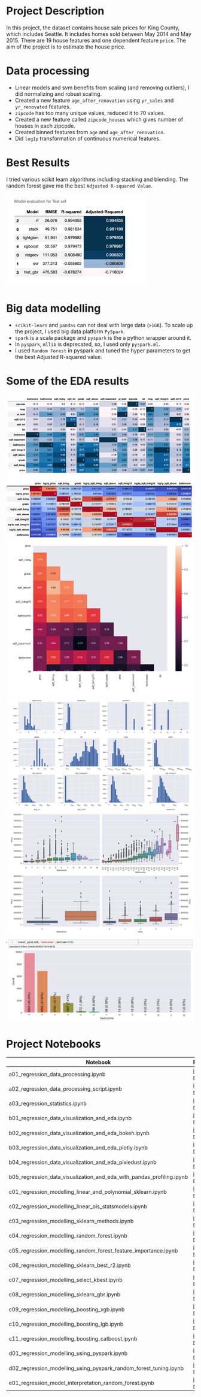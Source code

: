 # Project Description
In this project, the dataset contains house sale prices for King County, which includes Seattle. It includes homes sold between May 2014 and May 2015. There are 19 house features and one dependent feature `price`. The aim of the project is to estimate the house price.

# Data processing
- Linear models and svm benefits from scaling (and removing outliers), I did normalizing and robust scaling.
- Created a new feature `age_after_renovation` using `yr_sales` and `yr_renovated` features.
- `zipcode` has too many unique values, reduced it to 70 values.
- Created a new feature called `zipcode_houses` which gives number of houses in each zipcode.
- Created binned features from `age` and `age_after_renovation`.
- Did `log1p` transformation of continuous numerical features.

# Best Results
I tried various scikit learn algorithms including stacking and blending. The random forest gave me the best `Adjusted R-squared Value`.

![](images/stacking_blending.png)

# Big data modelling
- `scikit-learn` and `pandas` can not deal with large data (`>1GB`). To scale up the project, I used big data platform `PySpark`.
- `spark` is a scala package and `pyspark` is the a python wrapper around it.
- In `pyspark`, `mllib` is deprecated, so, I used only `pyspark.ml`.
- I used `Random Forest` in pyspark and tuned the hyper parameters to get the best Adjusted R-squared value.

 # Some of the EDA results
![](images/correlation_matrix.png)
![](images/correlation_matrix2.png)
![](images/sns_heatmap.png)
![](images/some_histograms.png)
![](images/bedroom_bathrooms_waterfron_view.png)
![](images/bedroom_counts.png)


# Project Notebooks
|  Notebook | Rendered   | Description  |  Author |
|---|---|---|---|
| a01_regression_data_processing.ipynb  | [ipynb](https://github.com/bhishanpdl/Project_House_Price_Prediction/blob/master/notebooks/a01_regression_data_processing.ipynb), [rendered](https://nbviewer.jupyter.org/github/bhishanpdl/Project_House_Price_Prediction/blob/master/notebooks/a01_regression_data_processing.ipynb)  |   | [Bhishan Poudel](https://bhishanpdl.github.io/)  |
| a02_regression_data_processing_script.ipynb  | [ipynb](https://github.com/bhishanpdl/Project_House_Price_Prediction/blob/master/notebooks/a02_regression_data_processing_script.ipynb), [rendered](https://nbviewer.jupyter.org/github/bhishanpdl/Project_House_Price_Prediction/blob/master/notebooks/a02_regression_data_processing_script.ipynb)  |   | [Bhishan Poudel](https://bhishanpdl.github.io/)  |
| a03_regression_statistics.ipynb  | [ipynb](https://github.com/bhishanpdl/Project_House_Price_Prediction/blob/master/notebooks/a03_regression_statistics.ipynb), [rendered](https://nbviewer.jupyter.org/github/bhishanpdl/Project_House_Price_Prediction/blob/master/notebooks/a03_regression_statistics.ipynb)  |   | [Bhishan Poudel](https://bhishanpdl.github.io/)  |
| b01_regression_data_visualization_and_eda.ipynb  | [ipynb](https://github.com/bhishanpdl/Project_House_Price_Prediction/blob/master/notebooks/b01_regression_data_visualization_and_eda.ipynb), [rendered](https://nbviewer.jupyter.org/github/bhishanpdl/Project_House_Price_Prediction/blob/master/notebooks/b01_regression_data_visualization_and_eda.ipynb)  |   | [Bhishan Poudel](https://bhishanpdl.github.io/)  |
| b02_regression_data_visualization_and_eda_bokeh.ipynb  | [ipynb](https://github.com/bhishanpdl/Project_House_Price_Prediction/blob/master/notebooks/b02_regression_data_visualization_and_eda_bokeh.ipynb), [rendered](https://nbviewer.jupyter.org/github/bhishanpdl/Project_House_Price_Prediction/blob/master/notebooks/b02_regression_data_visualization_and_eda_bokeh.ipynb)  |   | [Bhishan Poudel](https://bhishanpdl.github.io/)  |
| b03_regression_data_visualization_and_eda_plotly.ipynb  | [ipynb](https://github.com/bhishanpdl/Project_House_Price_Prediction/blob/master/notebooks/b03_regression_data_visualization_and_eda_plotly.ipynb), [rendered](https://nbviewer.jupyter.org/github/bhishanpdl/Project_House_Price_Prediction/blob/master/notebooks/b03_regression_data_visualization_and_eda_plotly.ipynb)  |   | [Bhishan Poudel](https://bhishanpdl.github.io/)  |
| b04_regression_data_visualization_and_eda_pixiedust.ipynb  | [ipynb](https://github.com/bhishanpdl/Project_House_Price_Prediction/blob/master/notebooks/b04_regression_data_visualization_and_eda_pixiedust.ipynb), [rendered](https://nbviewer.jupyter.org/github/bhishanpdl/Project_House_Price_Prediction/blob/master/notebooks/b04_regression_data_visualization_and_eda_pixiedust.ipynb)  |   | [Bhishan Poudel](https://bhishanpdl.github.io/)  |
| b05_regression_data_visualization_and_eda_with_pandas_profiling.ipynb  | [ipynb](https://github.com/bhishanpdl/Project_House_Price_Prediction/blob/master/notebooks/b05_regression_data_visualization_and_eda_with_pandas_profiling.ipynb), [rendered](https://nbviewer.jupyter.org/github/bhishanpdl/Project_House_Price_Prediction/blob/master/notebooks/b05_regression_data_visualization_and_eda_with_pandas_profiling.ipynb)  |   | [Bhishan Poudel](https://bhishanpdl.github.io/)  |
| c01_regression_modelling_linear_and_polynomial_sklearn.ipynb  | [ipynb](https://github.com/bhishanpdl/Project_House_Price_Prediction/blob/master/notebooks/c01_regression_modelling_linear_and_polynomial_sklearn.ipynb), [rendered](https://nbviewer.jupyter.org/github/bhishanpdl/Project_House_Price_Prediction/blob/master/notebooks/c01_regression_modelling_linear_and_polynomial_sklearn.ipynb)  |   | [Bhishan Poudel](https://bhishanpdl.github.io/)  |
| c02_regression_modelling_linear_ols_statsmodels.ipynb  | [ipynb](https://github.com/bhishanpdl/Project_House_Price_Prediction/blob/master/notebooks/c02_regression_modelling_linear_ols_statsmodels.ipynb), [rendered](https://nbviewer.jupyter.org/github/bhishanpdl/Project_House_Price_Prediction/blob/master/notebooks/c02_regression_modelling_linear_ols_statsmodels.ipynb)  |   | [Bhishan Poudel](https://bhishanpdl.github.io/)  |
| c03_regression_modelling_sklearn_methods.ipynb  | [ipynb](https://github.com/bhishanpdl/Project_House_Price_Prediction/blob/master/notebooks/c03_regression_modelling_sklearn_methods.ipynb), [rendered](https://nbviewer.jupyter.org/github/bhishanpdl/Project_House_Price_Prediction/blob/master/notebooks/c03_regression_modelling_sklearn_methods.ipynb)  |   | [Bhishan Poudel](https://bhishanpdl.github.io/)  |
| c04_regression_modelling_random_forest.ipynb  | [ipynb](https://github.com/bhishanpdl/Project_House_Price_Prediction/blob/master/notebooks/c04_regression_modelling_random_forest.ipynb), [rendered](https://nbviewer.jupyter.org/github/bhishanpdl/Project_House_Price_Prediction/blob/master/notebooks/c04_regression_modelling_random_forest.ipynb)  |   | [Bhishan Poudel](https://bhishanpdl.github.io/)  |
| c05_regression_modelling_random_forest_feature_importance.ipynb  | [ipynb](https://github.com/bhishanpdl/Project_House_Price_Prediction/blob/master/notebooks/c05_regression_modelling_random_forest_feature_importance.ipynb), [rendered](https://nbviewer.jupyter.org/github/bhishanpdl/Project_House_Price_Prediction/blob/master/notebooks/c05_regression_modelling_random_forest_feature_importance.ipynb)  |   | [Bhishan Poudel](https://bhishanpdl.github.io/)  |
| c06_regression_modelling_sklearn_best_r2.ipynb  | [ipynb](https://github.com/bhishanpdl/Project_House_Price_Prediction/blob/master/notebooks/c06_regression_modelling_sklearn_best_r2.ipynb), [rendered](https://nbviewer.jupyter.org/github/bhishanpdl/Project_House_Price_Prediction/blob/master/notebooks/c06_regression_modelling_sklearn_best_r2.ipynb)  |   | [Bhishan Poudel](https://bhishanpdl.github.io/)  |
| c07_regression_modelling_select_kbest.ipynb  | [ipynb](https://github.com/bhishanpdl/Project_House_Price_Prediction/blob/master/notebooks/c07_regression_modelling_select_kbest.ipynb), [rendered](https://nbviewer.jupyter.org/github/bhishanpdl/Project_House_Price_Prediction/blob/master/notebooks/c07_regression_modelling_select_kbest.ipynb)  |   | [Bhishan Poudel](https://bhishanpdl.github.io/)  |
| c08_regression_modelling_sklearn_gbr.ipynb  | [ipynb](https://github.com/bhishanpdl/Project_House_Price_Prediction/blob/master/notebooks/c08_regression_modelling_sklearn_gbr.ipynb), [rendered](https://nbviewer.jupyter.org/github/bhishanpdl/Project_House_Price_Prediction/blob/master/notebooks/c08_regression_modelling_sklearn_gbr.ipynb)  |   | [Bhishan Poudel](https://bhishanpdl.github.io/)  |
| c09_regression_modelling_boosting_xgb.ipynb  | [ipynb](https://github.com/bhishanpdl/Project_House_Price_Prediction/blob/master/notebooks/c09_regression_modelling_boosting_xgb.ipynb), [rendered](https://nbviewer.jupyter.org/github/bhishanpdl/Project_House_Price_Prediction/blob/master/notebooks/c09_regression_modelling_boosting_xgb.ipynb)  |   | [Bhishan Poudel](https://bhishanpdl.github.io/)  |
| c10_regression_modelling_boosting_lgb.ipynb  | [ipynb](https://github.com/bhishanpdl/Project_House_Price_Prediction/blob/master/notebooks/c10_regression_modelling_boosting_lgb.ipynb), [rendered](https://nbviewer.jupyter.org/github/bhishanpdl/Project_House_Price_Prediction/blob/master/notebooks/c10_regression_modelling_boosting_lgb.ipynb)  |   | [Bhishan Poudel](https://bhishanpdl.github.io/)  |
| c11_regression_modelling_boosting_catboost.ipynb  | [ipynb](https://github.com/bhishanpdl/Project_House_Price_Prediction/blob/master/notebooks/c11_regression_modelling_boosting_catboost.ipynb), [rendered](https://nbviewer.jupyter.org/github/bhishanpdl/Project_House_Price_Prediction/blob/master/notebooks/c11_regression_modelling_boosting_catboost.ipynb)  |   | [Bhishan Poudel](https://bhishanpdl.github.io/)  |
| d01_regression_modelling_using_pyspark.ipynb  | [ipynb](https://github.com/bhishanpdl/Project_House_Price_Prediction/blob/master/notebooks/d01_regression_modelling_using_pyspark.ipynb), [rendered](https://nbviewer.jupyter.org/github/bhishanpdl/Project_House_Price_Prediction/blob/master/notebooks/d01_regression_modelling_using_pyspark.ipynb)  |   | [Bhishan Poudel](https://bhishanpdl.github.io/)  |
| d02_regression_modelling_using_pyspark_random_forest_tuning.ipynb  | [ipynb](https://github.com/bhishanpdl/Project_House_Price_Prediction/blob/master/notebooks/d02_regression_modelling_using_pyspark_random_forest_tuning.ipynb), [rendered](https://nbviewer.jupyter.org/github/bhishanpdl/Project_House_Price_Prediction/blob/master/notebooks/d02_regression_modelling_using_pyspark_random_forest_tuning.ipynb)  |   | [Bhishan Poudel](https://bhishanpdl.github.io/)  |
| e01_regression_model_interpretation_random_forest.ipynb  | [ipynb](https://github.com/bhishanpdl/Project_House_Price_Prediction/blob/master/notebooks/e01_regression_model_interpretation_random_forest.ipynb), [rendered](https://nbviewer.jupyter.org/github/bhishanpdl/Project_House_Price_Prediction/blob/master/notebooks/e01_regression_model_interpretation_random_forest.ipynb)  |   | [Bhishan Poudel](https://bhishanpdl.github.io/)  |
